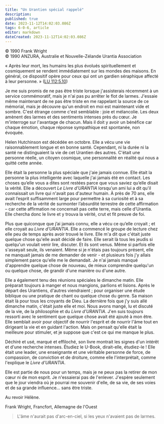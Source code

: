 ```yaml
---
title: "Un Urantien spécial rappelé"
description: 
published: true
date: 2023-11-12T14:02:03.086Z
tags: 6-0-6, article
editor: markdown
dateCreated: 2023-11-12T14:02:03.086Z
---
```


<p class="v-card v-sheet theme--light gray lighten-3 px-2 py-1">© 1990 Frank Wright<br>© 1990 ANZURA, Australie et Nouvelle-Zélande Urantia Association</p>


« Après leur mort, les humains les plus évolués spirituellement et cosmiquement se rendent immédiatement sur les mondes des maisons. En général, ce dispositif opère pour ceux qui ont un gardien séraphique affecté à leur personne. » ([LU 112:5.10](/fr/The_Urantia_Book/112#p5_10))

Je me suis promis de ne pas être triste lorsque j'assisterais récemment à un service commémoratif, mais je n'ai pas pu arrêter le flot de larmes. J'essaie même maintenant de ne pas être triste en me rappelant la source de ce mémorial, mais je découvre qu'un endroit en moi est maintenant vide et sombre. C'est étrange comme c'est semblable : joie et mélancolie. Les deux amènent des larmes et des sentiments intenses près du cœur. Je m'interroge sur l'avantage de chacun. Mais il doit y avoir un bénéfice car chaque émotion, chaque réponse sympathique est spontanée, non évoquée.

Helen Hutchinson est décédée en octobre. Elle a vécu une vie raisonnablement longue et en bonne santé. Cependant, ni la durée ni la santé ne distinguaient la vie de cet Urantien des autres. C'était une personne réelle, un citoyen cosmique, une personnalité en réalité qui nous a quitté cette année.

Elle était la personne la plus spéciale que j'aie jamais connue. Elle était la personne la plus intelligente avec laquelle j'ai jamais été en contact. Les choses qu’elle vous a dites sont restées parce que vous saviez qu’elle disait la vérité. Elle a découvert _Le Livre d'URANTIA_ lorsqu'un ami lui a dit qu'il connaissait un livre qui n'avait pas d'auteur humain. À près de 70 ans, elle avait l’esprit suffisamment large pour permettre à sa curiosité et à sa recherche de la vérité de surmonter l’absurdité terrestre de cette affirmation – car cette affirmation ne concernait pas cette terre, mais celle d’Urantia. Elle chercha donc le livre et y trouva la vérité, crut et fit preuve de foi.

Plus que quiconque que j’ai jamais connu, elle a vécu ce qu’elle croyait ; et elle croyait au _Livre d'URANTIA_. Elle a commencé le groupe de lecture chez elle peu de temps après avoir trouvé le livre. Elle m'a dit que c'était juste quelque chose qu'elle avait décidé de faire. Elle serait là tous les jeudis si quelqu'un voulait venir lire, discuter. Et ils sont venus. Même si parfois elle s'asseyait seule, ils venaient. Même si je n'étais pas toujours présent, elle ne manquait jamais de me demander de venir - et plusieurs fois j'y allais simplement parce qu'elle me le demandait. Je n'ai jamais manqué d'apprendre quelque chose de nouveau, de mieux comprendre quelqu'un ou quelque chose, de grandir d'une manière ou d'une autre.

Elle a également tenu des réunions spéciales le dimanche matin. Elle préparait toujours à manger et nous mangions, parlions et lisions. Après le départ des Urantiens, d'autres viendraient ; pour organiser une étude biblique ou une pratique de chant ou quelque chose du genre. Sa maison était là pour tous les croyants de Dieu. La dernière fois que j'y suis allé dimanche matin, c'était juste elle et moi. Nous avons mangé, lu et discuté de la vie, de la philosophie et du _Livre d'URANTIA_. J'en suis toujours ressorti avec le sentiment que quelque chose avait été ajouté à mon être. Elle semblait avoir pour objectif de nourrir l'esprit et de nourrir l'âme tout en dirigeant la vie et en guidant l'action. Mais on pensait qu'elle était la meilleure pour stimuler, et je suppose que c'est ce qui me manque le plus.

Déchiré et usé, marqué et effiloché, son livre montrait les signes d'un intérêt et d'une recherche intenses. Étudiez le U-Book, dirait-elle, étudiez-le ! Elle était une leader, une enseignante et une véritable personne de force, de compassion, de conviction et de droiture, comme elle l'interprétait, comme l'explique le _Livre d'URANTIA_.

Elle est partie de nous pour un temps, mais je ne peux pas la retirer de mon cœur ni de mon esprit. Je n'essaierai pas de l'enlever. J'espère seulement que le jour viendra où je pourrai me souvenir d'elle, de sa vie, de ses voies et de sa grande influence... sans être triste.

Au revoir Hélène.

Frank Wright, Francfort, Allemagne de l'Ouest

> L'âme n'aurait pas d'arc-en-ciel, si les yeux n'avaient pas de larmes.

